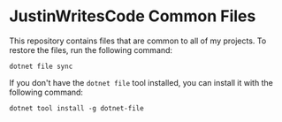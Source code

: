 # JustinWritesCode Common Files

This repository contains files that are common to all of my projects. To restore the files, run the following command:

```dotnet file sync```

If you don't have the ```dotnet file``` tool installed, you can install it with the following command:

```dotnet tool install -g dotnet-file```